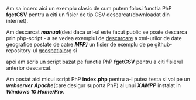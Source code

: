 Am sa incerc aici  un exemplu clasic de cum putem folosi functia PhP **fgetCSV** pentru a citi un fisier de tip CSV descarcat(downloadat din internet).

Am descarcat ***manual***(desi daca url-ul este facut public se poate descarca prin php-script - a se vedea exemplul de [descarcare](https://github.com/stefanache/MFP-ANAF-RO/blob/main/php_scripts/mfp/download.php) a xml-urilor de date geografice postate de catre ***MFP)*** un fisier de exemplu de pe github-repository-ul [geospatialorg](https://github.com/geospatialorg/date-contact-localitati/blob/main/date_de_contact_localitati.csv) si 

apoi am scris un script bazat pe functia PhP **fgetCSV** pentru a citi fisierul anterior descarcat.

Am postat aici micul script PhP **index.php** pentru a-l putea testa si voi pe un ***webserver Apache***(care desigur suporta PhP) al unui ***XAMPP*** instalat in ***Windows 10 Home/Pro***.
